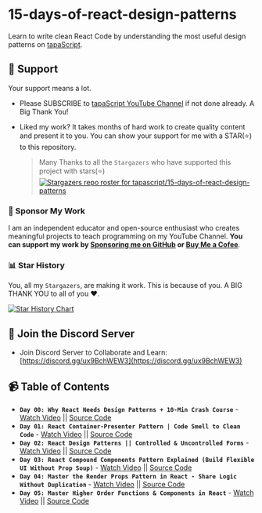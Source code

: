 # 15-days-of-react-design-patterns

Learn to write clean React Code by understanding the most useful design patterns on [tapaScript](https://youtube.com/tapasadhikary).

## 🫶 Support

Your support means a lot.

- Please SUBSCRIBE to [tapaScript YouTube Channel](https://youtube.com/tapasadhikary) if not done already. A Big Thank You!
- Liked my work? It takes months of hard work to create quality content and present it to you. You can show your support for me with a STAR(⭐) to this repository.

    > Many Thanks to all the `Stargazers` who have supported this project with stars(⭐)
    [![Stargazers repo roster for tapascript/15-days-of-react-design-patterns](https://reporoster.com/stars/tapascript/15-days-of-react-design-patterns)](https://github.com/atapas/tapascript/15-days-of-react-design-patterns)

### 🤝 Sponsor My Work

I am an independent educator and open-source enthusiast who creates meaningful projects to teach programming on my YouTube Channel. **You can support my work by [Sponsoring me on GitHub](https://github.com/sponsors/atapas) or [Buy Me a Cofee](https://buymeacoffee.com/tapasadhikary)**.

### 📊 Star History

You, all my `Stargazers`, are making it work. This is because of you. A BIG THANK YOU to all of you ❤️.

[![Star History Chart](https://api.star-history.com/svg?repos=tapascript/15-days-of-react-design-patterns&type=Date)](https://www.star-history.com/#tapascript/15-days-of-react-design-patterns&Date)

## 🥇 Join the Discord Server

- Join Discord Server to Collaborate and Learn: [https://discord.gg/ux9BchWEW3](https://discord.gg/ux9BchWEW3)

## 📹 Table of Contents

- **`Day 00: Why React Needs Design Patterns + 10-Min Crash Course`** - [Watch Video](https://www.youtube.com/watch?v=OWi31QoHqNk&pp=0gcJCckJAYcqIYzv) || [Source Code](https://github.com/tapascript/15-days-of-react-design-patterns/tree/main/day-00)
- **`Day 01: React Container-Presenter Pattern | Code Smell to Clean Code`** - [Watch Video](https://youtu.be/1UHbhikwg-s) || [Source Code](https://github.com/tapascript/15-days-of-react-design-patterns/tree/main/day-01)
- **`Day 02: React Design Patterns || Controlled & Uncontrolled Forms`** - [Watch Video](https://youtu.be/jPMCouXondI) || [Source Code](https://github.com/tapascript/15-days-of-react-design-patterns/tree/main/day-02)
- **`Day 03: React Compound Components Pattern Explained (Build Flexible UI Without Prop Soup)`** - [Watch Video](https://youtu.be/LglWulOqh6k) || [Source Code](https://github.com/tapascript/15-days-of-react-design-patterns/tree/main/day-03)
- **`Day 04: Master the Render Props Pattern in React - Share Logic Without Duplication`** - [Watch Video](https://youtu.be/tIdJj0n1mg4) || [Source Code](https://github.com/tapascript/15-days-of-react-design-patterns/tree/main/day-04)
- **`Day 05: Master Higher Order Functions & Components in React`** - [Watch Video](https://youtu.be/spDQ4oCKSPY) || [Source Code](https://github.com/tapascript/15-days-of-react-design-patterns/tree/main/day-05)
